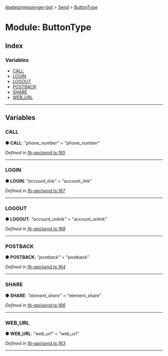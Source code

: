 [@aiteq/messenger-bot](../README.md) > [Send](../modules/send.md) > [ButtonType](../modules/send.buttontype.md)



# Module: ButtonType

## Index

### Variables

* [CALL](send.buttontype.md#call)
* [LOGIN](send.buttontype.md#login)
* [LOGOUT](send.buttontype.md#logout)
* [POSTBACK](send.buttontype.md#postback)
* [SHARE](send.buttontype.md#share)
* [WEB_URL](send.buttontype.md#web_url)



---
## Variables
<a id="call"></a>

###  CALL

**●  CALL**:  *"phone_number"*  = "phone_number"

*Defined in [fb-api/send.ts:165](https://github.com/aiteq/messenger-bot/blob/a540dbb/src/fb-api/send.ts#L165)*





___

<a id="login"></a>

###  LOGIN

**●  LOGIN**:  *"account_link"*  = "account_link"

*Defined in [fb-api/send.ts:167](https://github.com/aiteq/messenger-bot/blob/a540dbb/src/fb-api/send.ts#L167)*





___

<a id="logout"></a>

###  LOGOUT

**●  LOGOUT**:  *"account_unlink"*  = "account_unlink"

*Defined in [fb-api/send.ts:168](https://github.com/aiteq/messenger-bot/blob/a540dbb/src/fb-api/send.ts#L168)*





___

<a id="postback"></a>

###  POSTBACK

**●  POSTBACK**:  *"postback"*  = "postback"

*Defined in [fb-api/send.ts:164](https://github.com/aiteq/messenger-bot/blob/a540dbb/src/fb-api/send.ts#L164)*





___

<a id="share"></a>

###  SHARE

**●  SHARE**:  *"element_share"*  = "element_share"

*Defined in [fb-api/send.ts:166](https://github.com/aiteq/messenger-bot/blob/a540dbb/src/fb-api/send.ts#L166)*





___

<a id="web_url"></a>

###  WEB_URL

**●  WEB_URL**:  *"web_url"*  = "web_url"

*Defined in [fb-api/send.ts:163](https://github.com/aiteq/messenger-bot/blob/a540dbb/src/fb-api/send.ts#L163)*





___


